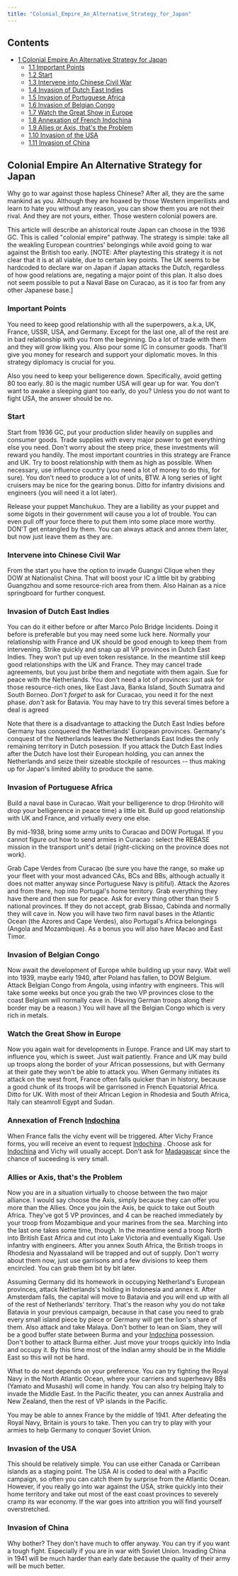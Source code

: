 ```yaml
---
title: "Colonial_Empire_An_Alternative_Strategy_for_Japan"
---
```


## Contents

-   [ 1 Colonial Empire An Alternative Strategy for Japan
    ](#Colonial_Empire_An_Alternative_Strategy_for_Japan)
    -   [ 1.1 Important Points ](#Important_Points)
    -   [ 1.2 Start ](#Start)
    -   [ 1.3 Intervene into Chinese Civil War
        ](#Intervene_into_Chinese_Civil_War)
    -   [ 1.4 Invasion of Dutch East Indies
        ](#Invasion_of_Dutch_East_Indies)
    -   [ 1.5 Invasion of Portuguese Africa
        ](#Invasion_of_Portuguese_Africa)
    -   [ 1.6 Invasion of Belgian Congo ](#Invasion_of_Belgian_Congo)
    -   [ 1.7 Watch the Great Show in Europe
        ](#Watch_the_Great_Show_in_Europe)
    -   [ 1.8 Annexation of French Indochina
        ](#Annexation_of_French_Indochina)
    -   [ 1.9 Allies or Axis, that's the Problem
        ](#Allies_or_Axis.2C_that.27s_the_Problem)
    -   [ 1.10 Invasion of the USA ](#Invasion_of_the_USA)
    -   [ 1.11 Invasion of China ](#Invasion_of_China)

##  Colonial Empire An Alternative Strategy for Japan 

Why go to war against those hapless Chinese? After all, they are the
same mankind as you. Although they are hoaxed by those Western
imperilists and learn to hate you without any reason, you can show them
you are not their rival. And they are not yours, either. Those western
colonial powers are.

This article will describe an ahistorical route Japan can choose in the
1936 GC. This is called "colonial empire" pathway. The strategy is
simple: take all the weakling European countries' belongings while avoid
going to war against the British too early. \[NOTE: After playtesting
this strategy it is not clear that it is at all viable, due to certain
key points. The UK seems to be hardcoded to declare war on Japan if
Japan attacks the Dutch, regardless of how good relations are, negating
a major point of this plan. It also does not seem possible to put a
Naval Base on Curacao, as it is too far from any other Japanese base.\]

###  Important Points 

You need to keep good relationship with all the superpowers, a.k.a, UK,
France, USSR, USA, and Germany. Except for the last one, all of the rest
are in bad relationship with you from the beginning. Do a lot of trade
with them and they will grow liking you. Also pour some IC in consumer
goods. That'll give you money for research and support your diplomatic
moves. In this strategy diplomacy is crucial for you.

Also you need to keep your belligerence down. Specifically, avoid
getting 80 too early. 80 is the magic number USA will gear up for war.
You don't want to awake a sleeping giant too early, do you? Unless you
do not want to fight USA, the answer should be no.

###  Start 

Start from 1936 GC, put your production slider heavily on supplies and
consumer goods. Trade supplies with every major power to get everything
else you need. Don't worry about the steep price, these investments will
reward you handily. The most important countries in this strategy are
France and UK. Try to boost relationship with them as high as possible.
When necessary, use influence country (you need a lot of money to do
this, for sure). You don't need to produce a lot of units, BTW. A long
series of light cruisers may be nice for the gearing bonus. Ditto for
infantry divisions and engineers (you will need it a lot later).

Release your puppet Manchukuo. They are a liability as your puppet and
some bigots in their government will cause you a lot of trouble. You can
even pull off your force there to put them into some place more worthy.
DON'T get entangled by them. You can always attack and annex them later,
but now just leave them as they are.

###  Intervene into Chinese Civil War 

From the start you have the option to invade Guangxi Clique when they
DOW at Nationalist China. That will boost your IC a little bit by
grabbing Guangzhou and some resource-rich area from them. Also Hainan as
a nice springboard for further conquest.

###  Invasion of Dutch East Indies 

You can do it either before or after Marco Polo Bridge Incidents. Doing
it before is preferable but you may need some luck here. Normally your
relationship with France and UK should be good enough to keep them from
intervening. Strike quickly and snap up all VP provinces in Dutch East
Indies. They won't put up even token resistance. In the meantime still
keep good relationships with the UK and France. They may cancel trade
agreements, but you just bribe them and negotiate with them again. Sue
for peace with the Netherlands. You don't need a lot of provinces: just
ask for those resource-rich ones, like East Java, Banka Island, South
Sumatra and South Borneo. *Don't forget* to ask for Curacao, you need it
for the next phase. *don't* ask for Batavia. You may have to try this
several times before a deal is agreed

Note that there is a disadvantage to attacking the Dutch East Indies
before Germany has conquered the Netherlands' European provinces.
Germany's conquest of the Netherlands leaves the Netherlands East Indies
the only remaining territory in Dutch posession. If you attack the Dutch
East Indies after the Dutch have lost their European holding, you can
annex the Netherlands and seize their sizeable stockpile of resources --
thus making up for Japan's limited ability to produce the same.

###  Invasion of Portuguese Africa 

Build a naval base in Curacao. Wait your belligerence to drop (Hirohito
will drop your belligerence in peace time) a little bit. Build up good
relationship with UK and France, and virtually every one else.

By mid-1938, bring some army units to Curacao and DOW Portugal. If you
cannot figure out how to send armies in Curacao : select the REBASE
mission in the transport unit's detail (right-clicking on the province
does not work).

Grab Cape Verdes from Curacao (be sure you have the range, so make up
your fleet with your most advanced CAs, BCs and BBs, although actually
it does not matter anyway since Portuguese Navy is pitiful). Attack the
Azores and from there, hop into Portugal's home territory. Grab
everything they have there and then sue for peace. Ask for every thing
other than their 5 national provinces. If they do not accept, grab
Bissao, Cabinda and normally they will cave in. Now you will have two
firm naval bases in the Atlantic Ocean (the Azores and Cape Verdes),
also Portugal's Africa belongings (Angola and Mozambique). As a bonus
you will also have Macao and East Timor.

###  Invasion of Belgian Congo 

Now await the development of Europe while building up your navy. Wait
well into 1939, maybe early 1940, after Poland has fallen, to DOW
Belgium. Attack Belgian Congo from Angola, using infantry with
engineers. This will take some weeks but once you grab the two VP
provinces close to the coast Belgium will normally cave in. (Having
German troops along their border may be a reason.) You will have all the
Belgian Congo which is very rich in metals.

###  Watch the Great Show in Europe 

Now you again wait for developments in Europe. France and UK may start
to influence you, which is sweet. Just wait patiently. France and UK may
build up troops along the border of your African possessions, but with
Germany at their gate they won't be able to attack you. When Germany
initiates its attack on the west front, France often falls quicker than
in history, because a good chunk of its troops will be garrisoned in
French Equatorial Africa. Ditto for UK. With most of their African
Legion in Rhodesia and South Africa, Italy can steamroll Egypt and
Sudan.

###  Annexation of French [Indochina](/Indochina "Indochina") 

When France falls the vichy event will be triggered. After Vichy France
forms, you will receive an event to request
[Indochina](/Indochina "Indochina") . Choose ask for
[Indochina](/Indochina "Indochina") and Vichy will usually accept. Don't
ask for [Madagascar](/Madagascar "Madagascar") since the chance of
suceeding is very small.

###    Allies or Axis, that's the Problem 

Now you are in a situation virtually to choose between the two major
alliance. I would say choose the Axis, simply because they can offer you
more than the Allies. Once you join the Axis, be quick to take out South
Africa. They've got 5 VP provinces, and 4 can be reached immediately by
your troop from Mozambique and your marines from the sea. Marching into
the last one takes some time, though. In the meantime send a troop North
into British East Africa and cut into Lake Victoria and eventually
Kigali. Use infantry with engineers. After you annex South Africa, the
British troops in Rhodesia and Nyassaland will be trapped and out of
supply. Don't worry about them now, just use garrisons and a few
divisions to keep them encircled. You can grab them bit by bit later.

Assuming Germany did its homework in occupying Netherland's European
provinces, attack Netherlands's holding in Indonesia and annex it. After
Amsterdam falls, the capital will move to Batavia and you will end up
with all of the rest of Netherlands' territory. That's the reason why
you do not take Batavia in your previous campaign, because in that case
you need to grab every small island piece by piece or Germany will get
the lion's share of them. Also attack and take Malaya. Don't bother to
lean on Siam, they will be a good buffer state between Burma and your
[Indochina](/Indochina "Indochina") possession. Don't bother to attack
Burma either. Just move your troops quickly into India and occupy it. By
this time most of the Indian army should be in the Middle East so this
will not be hard.

What to do next depends on your preference. You can try fighting the
Royal Navy in the North Atlantic Ocean, where your carriers and
superheavy BBs (Yamato and Musashi) will come in handy. You can also try
helping Italy to invade the Middle East. In the Pacific theater, you can
annex Australia and New Zealand, then the rest of VP islands in the
Pacific.

You may be able to annex France by the middle of 1941. After defeating
the Royal Navy, Britain is yours to take. Then you can try to play with
your armies to help Germany to conquer Soviet Union.

###  Invasion of the USA 

This should be relatively simple. You can use either Canada or Carribean
islands as a staging point. The USA AI is coded to deal with a Pacific
campaign, so often you can catch them by surprise from the Atlantic
Ocean. However, if you really go into war against the USA, strike
quickly into their home territory and take out most of the east coast
provinces to severely cramp its war economy. If the war goes into
attrition you will find yourself overstretched.

###  Invasion of China 

Why bother? They don't have much to offer anyway. You can try if you
want a tough fight. Especially if you are in war with Soviet Union.
Invading China in 1941 will be much harder than early date because the
quality of their army will be much better.
